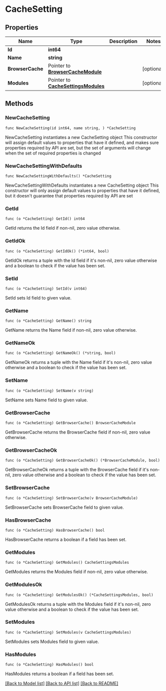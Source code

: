 # CacheSetting

## Properties

Name | Type | Description | Notes
------------ | ------------- | ------------- | -------------
**Id** | **int64** |  | 
**Name** | **string** |  | 
**BrowserCache** | Pointer to [**BrowserCacheModule**](BrowserCacheModule.md) |  | [optional] 
**Modules** | Pointer to [**CacheSettingsModules**](CacheSettingsModules.md) |  | [optional] 

## Methods

### NewCacheSetting

`func NewCacheSetting(id int64, name string, ) *CacheSetting`

NewCacheSetting instantiates a new CacheSetting object
This constructor will assign default values to properties that have it defined,
and makes sure properties required by API are set, but the set of arguments
will change when the set of required properties is changed

### NewCacheSettingWithDefaults

`func NewCacheSettingWithDefaults() *CacheSetting`

NewCacheSettingWithDefaults instantiates a new CacheSetting object
This constructor will only assign default values to properties that have it defined,
but it doesn't guarantee that properties required by API are set

### GetId

`func (o *CacheSetting) GetId() int64`

GetId returns the Id field if non-nil, zero value otherwise.

### GetIdOk

`func (o *CacheSetting) GetIdOk() (*int64, bool)`

GetIdOk returns a tuple with the Id field if it's non-nil, zero value otherwise
and a boolean to check if the value has been set.

### SetId

`func (o *CacheSetting) SetId(v int64)`

SetId sets Id field to given value.


### GetName

`func (o *CacheSetting) GetName() string`

GetName returns the Name field if non-nil, zero value otherwise.

### GetNameOk

`func (o *CacheSetting) GetNameOk() (*string, bool)`

GetNameOk returns a tuple with the Name field if it's non-nil, zero value otherwise
and a boolean to check if the value has been set.

### SetName

`func (o *CacheSetting) SetName(v string)`

SetName sets Name field to given value.


### GetBrowserCache

`func (o *CacheSetting) GetBrowserCache() BrowserCacheModule`

GetBrowserCache returns the BrowserCache field if non-nil, zero value otherwise.

### GetBrowserCacheOk

`func (o *CacheSetting) GetBrowserCacheOk() (*BrowserCacheModule, bool)`

GetBrowserCacheOk returns a tuple with the BrowserCache field if it's non-nil, zero value otherwise
and a boolean to check if the value has been set.

### SetBrowserCache

`func (o *CacheSetting) SetBrowserCache(v BrowserCacheModule)`

SetBrowserCache sets BrowserCache field to given value.

### HasBrowserCache

`func (o *CacheSetting) HasBrowserCache() bool`

HasBrowserCache returns a boolean if a field has been set.

### GetModules

`func (o *CacheSetting) GetModules() CacheSettingsModules`

GetModules returns the Modules field if non-nil, zero value otherwise.

### GetModulesOk

`func (o *CacheSetting) GetModulesOk() (*CacheSettingsModules, bool)`

GetModulesOk returns a tuple with the Modules field if it's non-nil, zero value otherwise
and a boolean to check if the value has been set.

### SetModules

`func (o *CacheSetting) SetModules(v CacheSettingsModules)`

SetModules sets Modules field to given value.

### HasModules

`func (o *CacheSetting) HasModules() bool`

HasModules returns a boolean if a field has been set.


[[Back to Model list]](../README.md#documentation-for-models) [[Back to API list]](../README.md#documentation-for-api-endpoints) [[Back to README]](../README.md)


